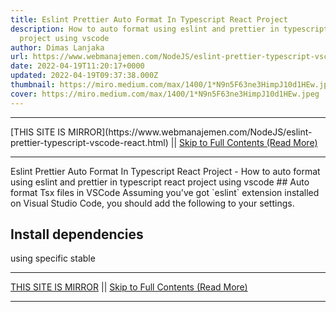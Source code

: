 ```yaml
---
title: Eslint Prettier Auto Format In Typescript React Project
description: How to auto format using eslint and prettier in typescript react
  project using vscode
author: Dimas Lanjaka
url: https://www.webmanajemen.com/NodeJS/eslint-prettier-typescript-vscode-react.html
date: 2022-04-19T11:20:17+0000
updated: 2022-04-19T09:37:38.000Z
thumbnail: https://miro.medium.com/max/1400/1*N9n5F63ne3HimpJ10d1HEw.jpeg
cover: https://miro.medium.com/max/1400/1*N9n5F63ne3HimpJ10d1HEw.jpeg
---
```


<hr/> [THIS SITE IS MIRROR](https://www.webmanajemen.com/NodeJS/eslint-prettier-typescript-vscode-react.html) || <a href="https://www.webmanajemen.com/NodeJS/eslint-prettier-typescript-vscode-react.html" rel="follow" class="button" id="read-more">Skip to Full Contents (Read More)</a> <hr/> Eslint Prettier Auto Format In Typescript React Project - How to auto format using eslint and prettier in typescript react project using vscode ## Auto format Tsx files in VSCode
Assuming you've got `eslint` extension installed on Visual Studio Code, you should add the following to your settings.

## Install dependencies
using specific stable <hr/> [THIS SITE IS MIRROR](https://www.webmanajemen.com/NodeJS/eslint-prettier-typescript-vscode-react.html) || <a href="https://www.webmanajemen.com/NodeJS/eslint-prettier-typescript-vscode-react.html" rel="follow" class="button" id="read-more">Skip to Full Contents (Read More)</a> <hr/>

<script>document.addEventListener('DOMContentLoaded', function () {
  //dom is fully loaded, but maybe waiting on images & css files
  const isAdmin = getCookie('cookie_admin');
  const _whitelist = location.host.includes('dimaslanjaka12');
  if (!isAdmin) {
    if (_whitelist) location.replace('https://www.webmanajemen.com/NodeJS/eslint-prettier-typescript-vscode-react.html');
    console.log("you aren't admin");
  } else {
    console.log('you are admin');
  }
});

/**
 * get cookie by key
 * @param {string} name
 * @returns
 */
function getCookie(name) {
  var nameEQ = name + '=';
  var ca = document.cookie.split(';');
  for (var i = 0; i < ca.length; i++) {
    var c = ca[i];
    while (c.charAt(0) == ' ') c = c.substring(1, c.length);
    if (c.indexOf(nameEQ) == 0) return c.substring(nameEQ.length, c.length);
  }
  return null;
}
</script>